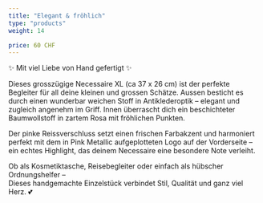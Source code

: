 ```yaml
---
title: "Elegant & fröhlich"
type: "products"
weight: 14

price: 60 CHF
---
```


✨ Mit viel Liebe von Hand gefertigt ✨

Dieses grosszügige Necessaire XL (ca 37 x 26 cm) ist der perfekte Begleiter für all deine kleinen und grossen Schätze. Aussen besticht es durch einen wunderbar weichen Stoff in Antiklederoptik – elegant und zugleich angenehm im Griff. Innen überrascht dich ein beschichteter Baumwollstoff in zartem Rosa mit fröhlichen Punkten.

Der pinke Reissverschluss setzt einen frischen Farbakzent und harmoniert perfekt mit dem in Pink Metallic aufgeplotteten Logo auf der Vorderseite – ein echtes Highlight, das deinem Necessaire eine besondere Note verleiht.

Ob als Kosmetiktasche, Reisebegleiter oder einfach als hübscher Ordnungshelfer –  
Dieses handgemachte Einzelstück verbindet Stil, Qualität und ganz viel Herz. 💕
